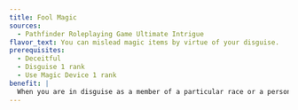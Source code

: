 ```yaml
---
title: Fool Magic
sources:
  - Pathfinder Roleplaying Game Ultimate Intrigue
flavor_text: You can mislead magic items by virtue of your disguise.
prerequisites:
  - Deceitful
  - Disguise 1 rank
  - Use Magic Device 1 rank
benefit: |
  When you are in disguise as a member of a particular race or a person of a particular alignment, you can use your Disguise bonus instead of your Use Magic Device bonus to emulate that race and alignment for the purpose of attempting to activate a magic item.
---
```


